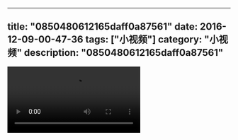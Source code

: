 
---
title: "0850480612165daff0a87561"
date: 2016-12-09-00-47-36
tags: ["小视频"]
category: "小视频"
description: "0850480612165daff0a87561"
---
<video src="http://ohtsqip0g.bkt.clouddn.com/0850480612165daff0a87561.mp4" controls="controls"></video>
